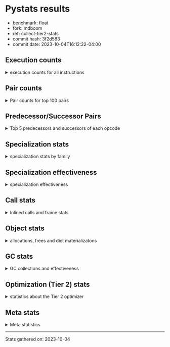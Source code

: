 
# Pystats results

- benchmark: float
- fork: mdboom
- ref: collect-tier2-stats
- commit hash: 3f2d583
- commit date: 2023-10-04T16:12:22-04:00

## Execution counts

<details>
<summary> execution counts for all instructions </summary>

|Name | Count | Self | Cumulative | Miss ratio | 
|---|---:|---:|---:|---:|
| LOAD_FAST | 30,068,220 | 16.7% | 16.7% |  |
| STORE_ATTR_SLOT | 18,019,140 | 10.0% | 26.7% |  |
| ENTER_EXECUTOR | 12,009,360 | 6.7% | 33.4% |  |
| BINARY_OP | 12,003,200 | 6.7% | 40.0% |  |
| LOAD_CONST | 12,000,300 | 6.7% | 46.7% |  |
| LOAD_GLOBAL_MODULE | 12,000,280 | 6.7% | 53.3% |  |
| LOAD_FAST_LOAD_FAST | 12,000,180 | 6.7% | 60.0% |  |
| CALL_BUILTIN_O | 12,000,060 | 6.7% | 66.7% |  |
| RETURN_CONST | 12,000,000 | 6.7% | 73.3% |  |
| STORE_FAST | 6,010,140 | 3.3% | 76.6% |  |
| CALL | 6,001,820 | 3.3% | 80.0% |  |
| RESUME_CHECK | 6,000,300 | 3.3% | 83.3% | 0.1% |
| COPY | 6,000,180 | 3.3% | 86.6% |  |
| BINARY_OP_MULTIPLY_FLOAT | 6,000,180 | 3.3% | 90.0% |  |
| POP_TOP | 6,000,120 | 3.3% | 93.3% |  |
| INTERPRETER_EXIT | 6,000,060 | 3.3% | 96.6% |  |
| STORE_SUBSCR_LIST_INT | 6,000,000 | 3.3% | 100.0% |  |
| LOAD_ATTR_SLOT | 38,640 | 0.0% | 100.0% |  |
| POP_JUMP_IF_FALSE | 9,720 | 0.0% | 100.0% |  |
| COMPARE_OP_FLOAT | 9,660 | 0.0% | 100.0% |  |
| RETURN_VALUE | 9,540 | 0.0% | 100.0% |  |
| JUMP_FORWARD | 4,800 | 0.0% | 100.0% |  |
| PUSH_NULL | 300 | 0.0% | 100.0% |  |
| SWAP | 180 | 0.0% | 100.0% |  |
| GET_ITER | 180 | 0.0% | 100.0% |  |
| CALL_PY_EXACT_ARGS | 180 | 0.0% | 100.0% |  |
| LOAD_DEREF | 120 | 0.0% | 100.0% |  |
| LOAD_ATTR_METHOD_NO_DICT | 120 | 0.0% | 100.0% |  |
| FOR_ITER_LIST | 120 | 0.0% | 100.0% |  |
| BINARY_OP_ADD_FLOAT | 120 | 0.0% | 100.0% |  |
| LOAD_GLOBAL | 100 | 0.0% | 100.0% |  |
| LOAD_ATTR_MODULE | 100 | 0.0% | 100.0% |  |
| NOP | 60 | 0.0% | 100.0% |  |
| LOAD_GLOBAL_BUILTIN | 60 | 0.0% | 100.0% |  |
| LOAD_ATTR | 60 | 0.0% | 100.0% |  |
| FOR_ITER_RANGE | 60 | 0.0% | 100.0% |  |
| COPY_FREE_VARS | 60 | 0.0% | 100.0% |  |
| COMPARE_OP_INT | 60 | 0.0% | 100.0% |  |
| CALL_FUNCTION_EX | 60 | 0.0% | 100.0% |  |
| CALL_BUILTIN_CLASS | 60 | 0.0% | 100.0% |  |
| BUILD_LIST | 60 | 0.0% | 100.0% |  |
| BINARY_SUBSCR_LIST_INT | 60 | 0.0% | 100.0% |  |
| BINARY_SLICE | 60 | 0.0% | 100.0% |  |
| BINARY_OP_SUBTRACT_FLOAT | 60 | 0.0% | 100.0% |  |
| COMPARE_OP | 20 | 0.0% | 100.0% |  |
| BINARY_SUBSCR | 20 | 0.0% | 100.0% |  |


</details>

## Pair counts

<details>
<summary> Pair counts for top 100 pairs </summary>

|Pair | Count | Self | Cumulative | 
|---|---:|---:|---:|
| LOAD_FAST STORE_ATTR_SLOT | 18,018,960 | 10.0% | 10.0% |
| LOAD_GLOBAL_MODULE LOAD_FAST | 12,000,120 | 6.7% | 16.7% |
| LOAD_FAST CALL_BUILTIN_O | 12,000,000 | 6.7% | 23.3% |
| LOAD_CONST BINARY_OP | 12,000,000 | 6.7% | 30.0% |
| BINARY_OP LOAD_FAST | 12,000,000 | 6.7% | 36.6% |
| LOAD_FAST_LOAD_FAST BINARY_OP_MULTIPLY_FLOAT | 6,000,180 | 3.3% | 40.0% |
| STORE_FAST LOAD_GLOBAL_MODULE | 6,000,120 | 3.3% | 43.3% |
| STORE_ATTR_SLOT RETURN_CONST | 6,000,060 | 3.3% | 46.6% |
| CACHE RESUME_CHECK | 6,000,060 | 3.3% | 50.0% |
| RESUME_CHECK LOAD_GLOBAL_MODULE | 6,000,040 | 3.3% | 53.3% |
| STORE_SUBSCR_LIST_INT ENTER_EXECUTOR | 6,000,000 | 3.3% | 56.6% |
| STORE_ATTR_SLOT STORE_FAST | 6,000,000 | 3.3% | 59.9% |
| STORE_ATTR_SLOT LOAD_FAST_LOAD_FAST | 6,000,000 | 3.3% | 63.3% |
| RETURN_CONST POP_TOP | 6,000,000 | 3.3% | 66.6% |
| RETURN_CONST INTERPRETER_EXIT | 6,000,000 | 3.3% | 69.9% |
| POP_TOP ENTER_EXECUTOR | 6,000,000 | 3.3% | 73.3% |
| LOAD_FAST_LOAD_FAST STORE_SUBSCR_LIST_INT | 6,000,000 | 3.3% | 76.6% |
| COPY LOAD_FAST | 6,000,000 | 3.3% | 79.9% |
| CALL_BUILTIN_O LOAD_CONST | 6,000,000 | 3.3% | 83.3% |
| CALL_BUILTIN_O COPY | 6,000,000 | 3.3% | 86.6% |
| CALL LOAD_FAST_LOAD_FAST | 6,000,000 | 3.3% | 89.9% |
| BINARY_OP_MULTIPLY_FLOAT LOAD_CONST | 6,000,000 | 3.3% | 93.2% |
| ENTER_EXECUTOR RETURN_CONST | 5,999,940 | 3.3% | 96.6% |
| ENTER_EXECUTOR CALL | 5,999,940 | 3.3% | 99.9% |
| LOAD_FAST LOAD_ATTR_SLOT | 38,460 | 0.0% | 99.9% |
| LOAD_ATTR_SLOT LOAD_FAST | 24,000 | 0.0% | 99.9% |
| STORE_ATTR_SLOT LOAD_FAST | 19,080 | 0.0% | 100.0% |
| POP_JUMP_IF_FALSE LOAD_FAST | 9,720 | 0.0% | 100.0% |
| LOAD_ATTR_SLOT COMPARE_OP_FLOAT | 9,660 | 0.0% | 100.0% |
| COMPARE_OP_FLOAT POP_JUMP_IF_FALSE | 9,660 | 0.0% | 100.0% |
| LOAD_FAST RETURN_VALUE | 9,480 | 0.0% | 100.0% |
| ENTER_EXECUTOR LOAD_FAST | 9,420 | 0.0% | 100.0% |
| STORE_FAST ENTER_EXECUTOR | 9,360 | 0.0% | 100.0% |
| RETURN_VALUE STORE_FAST | 9,360 | 0.0% | 100.0% |
| LOAD_ATTR_SLOT JUMP_FORWARD | 4,800 | 0.0% | 100.0% |
| JUMP_FORWARD LOAD_FAST | 4,800 | 0.0% | 100.0% |
| BINARY_OP BINARY_OP | 2,940 | 0.0% | 100.0% |
| CALL CALL | 1,540 | 0.0% | 100.0% |
| STORE_FAST LOAD_FAST | 540 | 0.0% | 100.0% |
| LOAD_FAST BINARY_OP | 260 | 0.0% | 100.0% |
| PUSH_NULL CALL | 240 | 0.0% | 100.0% |
| SWAP STORE_ATTR_SLOT | 180 | 0.0% | 100.0% |
| RESUME_CHECK LOAD_FAST | 180 | 0.0% | 100.0% |
| LOAD_FAST PUSH_NULL | 180 | 0.0% | 100.0% |
| LOAD_FAST LOAD_CONST | 180 | 0.0% | 100.0% |
| LOAD_FAST COPY | 180 | 0.0% | 100.0% |
| LOAD_ATTR_SLOT STORE_FAST | 180 | 0.0% | 100.0% |
| COPY LOAD_ATTR_SLOT | 180 | 0.0% | 100.0% |
| CALL_PY_EXACT_ARGS RESUME_CHECK | 180 | 0.0% | 100.0% |
| BINARY_OP SWAP | 180 | 0.0% | 100.0% |
| LOAD_FAST LOAD_ATTR_METHOD_NO_DICT | 120 | 0.0% | 100.0% |
| GET_ITER FOR_ITER_LIST | 120 | 0.0% | 100.0% |
| FOR_ITER_LIST STORE_FAST | 120 | 0.0% | 100.0% |
| CALL POP_TOP | 120 | 0.0% | 100.0% |
| BINARY_OP_MULTIPLY_FLOAT BINARY_OP_ADD_FLOAT | 120 | 0.0% | 100.0% |
| LOAD_FAST CALL_PY_EXACT_ARGS | 100 | 0.0% | 100.0% |
| LOAD_FAST CALL | 100 | 0.0% | 100.0% |
| STORE_FAST LOAD_DEREF | 60 | 0.0% | 100.0% |
| RETURN_VALUE RETURN_VALUE | 60 | 0.0% | 100.0% |
| RETURN_VALUE INTERPRETER_EXIT | 60 | 0.0% | 100.0% |
| RESUME_CHECK LOAD_CONST | 60 | 0.0% | 100.0% |
| PUSH_NULL LOAD_FAST | 60 | 0.0% | 100.0% |
| POP_TOP NOP | 60 | 0.0% | 100.0% |
| POP_TOP LOAD_FAST | 60 | 0.0% | 100.0% |
| NOP LOAD_DEREF | 60 | 0.0% | 100.0% |
| LOAD_GLOBAL_MODULE LOAD_FAST_LOAD_FAST | 60 | 0.0% | 100.0% |
| LOAD_GLOBAL_MODULE LOAD_ATTR_MODULE | 60 | 0.0% | 100.0% |
| LOAD_GLOBAL_BUILTIN LOAD_FAST | 60 | 0.0% | 100.0% |
| LOAD_GLOBAL LOAD_GLOBAL_MODULE | 60 | 0.0% | 100.0% |
| LOAD_FAST GET_ITER | 60 | 0.0% | 100.0% |
| LOAD_FAST CALL_FUNCTION_EX | 60 | 0.0% | 100.0% |
| LOAD_DEREF STORE_FAST | 60 | 0.0% | 100.0% |
| LOAD_DEREF PUSH_NULL | 60 | 0.0% | 100.0% |
| LOAD_CONST LOAD_CONST | 60 | 0.0% | 100.0% |
| LOAD_CONST BUILD_LIST | 60 | 0.0% | 100.0% |
| LOAD_CONST BINARY_SLICE | 60 | 0.0% | 100.0% |
| LOAD_ATTR_MODULE STORE_FAST | 60 | 0.0% | 100.0% |
| LOAD_ATTR_METHOD_NO_DICT LOAD_FAST | 60 | 0.0% | 100.0% |
| LOAD_ATTR_METHOD_NO_DICT CALL_PY_EXACT_ARGS | 60 | 0.0% | 100.0% |
| GET_ITER FOR_ITER_RANGE | 60 | 0.0% | 100.0% |
| FOR_ITER_RANGE STORE_FAST | 60 | 0.0% | 100.0% |
| COPY_FREE_VARS RESUME_CHECK | 60 | 0.0% | 100.0% |
| COMPARE_OP_INT POP_JUMP_IF_FALSE | 60 | 0.0% | 100.0% |
| CALL_FUNCTION_EX COPY_FREE_VARS | 60 | 0.0% | 100.0% |
| CALL_BUILTIN_O STORE_FAST | 60 | 0.0% | 100.0% |
| CALL_BUILTIN_CLASS GET_ITER | 60 | 0.0% | 100.0% |
| CALL STORE_FAST | 60 | 0.0% | 100.0% |
| CALL LOAD_FAST | 60 | 0.0% | 100.0% |
| BUILD_LIST LOAD_FAST | 60 | 0.0% | 100.0% |
| BINARY_SUBSCR_LIST_INT STORE_FAST | 60 | 0.0% | 100.0% |
| BINARY_SLICE GET_ITER | 60 | 0.0% | 100.0% |
| BINARY_OP_SUBTRACT_FLOAT STORE_FAST | 60 | 0.0% | 100.0% |
| BINARY_OP_MULTIPLY_FLOAT LOAD_FAST_LOAD_FAST | 60 | 0.0% | 100.0% |
| BINARY_OP_ADD_FLOAT LOAD_FAST_LOAD_FAST | 60 | 0.0% | 100.0% |
| BINARY_OP_ADD_FLOAT CALL_BUILTIN_O | 60 | 0.0% | 100.0% |
| BINARY_OP STORE_FAST | 60 | 0.0% | 100.0% |
| STORE_FAST LOAD_GLOBAL_BUILTIN | 40 | 0.0% | 100.0% |
| RETURN_VALUE LOAD_GLOBAL | 40 | 0.0% | 100.0% |
| LOAD_GLOBAL_MODULE LOAD_ATTR | 40 | 0.0% | 100.0% |
| LOAD_FAST CALL_BUILTIN_CLASS | 40 | 0.0% | 100.0% |


</details>

## Predecessor/Successor Pairs

<details>
<summary> Top 5 predecessors and successors of each opcode </summary>

### BINARY_SLICE

<details>
<summary> Successors and predecessors for BINARY_SLICE </summary>

|Predecessors | Count | Percentage | 
|---|---:|---:|
| LOAD_CONST | 60 | 100.0% |

|Successors | Count | Percentage | 
|---|---:|---:|
| GET_ITER | 60 | 100.0% |


</details>

### CACHE

<details>
<summary> Successors and predecessors for CACHE </summary>

|Predecessors | Count | Percentage | 
|---|---:|---:|

|Successors | Count | Percentage | 
|---|---:|---:|
| RESUME_CHECK | 6,000,060 | 100.0% |


</details>

### BINARY_SUBSCR

<details>
<summary> Successors and predecessors for BINARY_SUBSCR </summary>

|Predecessors | Count | Percentage | 
|---|---:|---:|
| LOAD_CONST | 20 | 100.0% |

|Successors | Count | Percentage | 
|---|---:|---:|
| BINARY_SUBSCR_LIST_INT | 20 | 100.0% |


</details>

### GET_ITER

<details>
<summary> Successors and predecessors for GET_ITER </summary>

|Predecessors | Count | Percentage | 
|---|---:|---:|
| LOAD_FAST | 60 | 33.3% |
| CALL_BUILTIN_CLASS | 60 | 33.3% |
| BINARY_SLICE | 60 | 33.3% |

|Successors | Count | Percentage | 
|---|---:|---:|
| FOR_ITER_LIST | 120 | 66.7% |
| FOR_ITER_RANGE | 60 | 33.3% |


</details>

### INTERPRETER_EXIT

<details>
<summary> Successors and predecessors for INTERPRETER_EXIT </summary>

|Predecessors | Count | Percentage | 
|---|---:|---:|
| RETURN_CONST | 6,000,000 | 100.0% |
| RETURN_VALUE | 60 | 0.0% |

|Successors | Count | Percentage | 
|---|---:|---:|


</details>

### NOP

<details>
<summary> Successors and predecessors for NOP </summary>

|Predecessors | Count | Percentage | 
|---|---:|---:|
| POP_TOP | 60 | 100.0% |

|Successors | Count | Percentage | 
|---|---:|---:|
| LOAD_DEREF | 60 | 100.0% |


</details>

### POP_TOP

<details>
<summary> Successors and predecessors for POP_TOP </summary>

|Predecessors | Count | Percentage | 
|---|---:|---:|
| RETURN_CONST | 6,000,000 | 100.0% |
| CALL | 120 | 0.0% |

|Successors | Count | Percentage | 
|---|---:|---:|
| ENTER_EXECUTOR | 6,000,000 | 100.0% |
| NOP | 60 | 0.0% |
| LOAD_FAST | 60 | 0.0% |


</details>

### PUSH_NULL

<details>
<summary> Successors and predecessors for PUSH_NULL </summary>

|Predecessors | Count | Percentage | 
|---|---:|---:|
| LOAD_FAST | 180 | 60.0% |
| LOAD_DEREF | 60 | 20.0% |
| LOAD_ATTR_MODULE | 40 | 13.3% |
| LOAD_ATTR | 20 | 6.7% |

|Successors | Count | Percentage | 
|---|---:|---:|
| CALL | 240 | 80.0% |
| LOAD_FAST | 60 | 20.0% |


</details>

### RETURN_VALUE

<details>
<summary> Successors and predecessors for RETURN_VALUE </summary>

|Predecessors | Count | Percentage | 
|---|---:|---:|
| LOAD_FAST | 9,480 | 99.4% |
| RETURN_VALUE | 60 | 0.6% |

|Successors | Count | Percentage | 
|---|---:|---:|
| STORE_FAST | 9,360 | 98.1% |
| RETURN_VALUE | 60 | 0.6% |
| INTERPRETER_EXIT | 60 | 0.6% |
| LOAD_GLOBAL | 40 | 0.4% |
| LOAD_GLOBAL_MODULE | 20 | 0.2% |


</details>

### BINARY_OP

<details>
<summary> Successors and predecessors for BINARY_OP </summary>

|Predecessors | Count | Percentage | 
|---|---:|---:|
| LOAD_CONST | 12,000,000 | 100.0% |
| BINARY_OP | 2,940 | 0.0% |
| LOAD_FAST | 260 | 0.0% |

|Successors | Count | Percentage | 
|---|---:|---:|
| LOAD_FAST | 12,000,000 | 100.0% |
| BINARY_OP | 2,940 | 0.0% |
| SWAP | 180 | 0.0% |
| STORE_FAST | 60 | 0.0% |
| BINARY_OP_SUBTRACT_FLOAT | 20 | 0.0% |


</details>

### BUILD_LIST

<details>
<summary> Successors and predecessors for BUILD_LIST </summary>

|Predecessors | Count | Percentage | 
|---|---:|---:|
| LOAD_CONST | 60 | 100.0% |

|Successors | Count | Percentage | 
|---|---:|---:|
| LOAD_FAST | 60 | 100.0% |


</details>

### CALL

<details>
<summary> Successors and predecessors for CALL </summary>

|Predecessors | Count | Percentage | 
|---|---:|---:|
| ENTER_EXECUTOR | 5,999,940 | 100.0% |
| CALL | 1,540 | 0.0% |
| PUSH_NULL | 240 | 0.0% |
| LOAD_FAST | 100 | 0.0% |

|Successors | Count | Percentage | 
|---|---:|---:|
| LOAD_FAST_LOAD_FAST | 6,000,000 | 100.0% |
| CALL | 1,540 | 0.0% |
| POP_TOP | 120 | 0.0% |
| STORE_FAST | 60 | 0.0% |
| LOAD_FAST | 60 | 0.0% |


</details>

### CALL_FUNCTION_EX

<details>
<summary> Successors and predecessors for CALL_FUNCTION_EX </summary>

|Predecessors | Count | Percentage | 
|---|---:|---:|
| LOAD_FAST | 60 | 100.0% |

|Successors | Count | Percentage | 
|---|---:|---:|
| COPY_FREE_VARS | 60 | 100.0% |


</details>

### COMPARE_OP

<details>
<summary> Successors and predecessors for COMPARE_OP </summary>

|Predecessors | Count | Percentage | 
|---|---:|---:|
| LOAD_CONST | 20 | 100.0% |

|Successors | Count | Percentage | 
|---|---:|---:|
| COMPARE_OP_INT | 20 | 100.0% |


</details>

### COPY

<details>
<summary> Successors and predecessors for COPY </summary>

|Predecessors | Count | Percentage | 
|---|---:|---:|
| CALL_BUILTIN_O | 6,000,000 | 100.0% |
| LOAD_FAST | 180 | 0.0% |

|Successors | Count | Percentage | 
|---|---:|---:|
| LOAD_FAST | 6,000,000 | 100.0% |
| LOAD_ATTR_SLOT | 180 | 0.0% |


</details>

### COPY_FREE_VARS

<details>
<summary> Successors and predecessors for COPY_FREE_VARS </summary>

|Predecessors | Count | Percentage | 
|---|---:|---:|
| CALL_FUNCTION_EX | 60 | 100.0% |

|Successors | Count | Percentage | 
|---|---:|---:|
| RESUME_CHECK | 60 | 100.0% |


</details>

### ENTER_EXECUTOR

<details>
<summary> Successors and predecessors for ENTER_EXECUTOR </summary>

|Predecessors | Count | Percentage | 
|---|---:|---:|
| STORE_SUBSCR_LIST_INT | 6,000,000 | 50.0% |
| POP_TOP | 6,000,000 | 50.0% |
| STORE_FAST | 9,360 | 0.1% |

|Successors | Count | Percentage | 
|---|---:|---:|
| RETURN_CONST | 5,999,940 | 50.0% |
| CALL | 5,999,940 | 50.0% |
| LOAD_FAST | 9,420 | 0.1% |
| LOAD_GLOBAL_MODULE | 40 | 0.0% |
| LOAD_GLOBAL | 20 | 0.0% |


</details>

### JUMP_FORWARD

<details>
<summary> Successors and predecessors for JUMP_FORWARD </summary>

|Predecessors | Count | Percentage | 
|---|---:|---:|
| LOAD_ATTR_SLOT | 4,800 | 100.0% |

|Successors | Count | Percentage | 
|---|---:|---:|
| LOAD_FAST | 4,800 | 100.0% |


</details>

### LOAD_ATTR

<details>
<summary> Successors and predecessors for LOAD_ATTR </summary>

|Predecessors | Count | Percentage | 
|---|---:|---:|
| LOAD_GLOBAL_MODULE | 40 | 66.7% |
| LOAD_GLOBAL | 20 | 33.3% |

|Successors | Count | Percentage | 
|---|---:|---:|
| LOAD_ATTR_MODULE | 40 | 66.7% |
| PUSH_NULL | 20 | 33.3% |


</details>

### LOAD_CONST

<details>
<summary> Successors and predecessors for LOAD_CONST </summary>

|Predecessors | Count | Percentage | 
|---|---:|---:|
| CALL_BUILTIN_O | 6,000,000 | 50.0% |
| BINARY_OP_MULTIPLY_FLOAT | 6,000,000 | 50.0% |
| LOAD_FAST | 180 | 0.0% |
| RESUME_CHECK | 60 | 0.0% |
| LOAD_CONST | 60 | 0.0% |

|Successors | Count | Percentage | 
|---|---:|---:|
| BINARY_OP | 12,000,000 | 100.0% |
| LOAD_CONST | 60 | 0.0% |
| BUILD_LIST | 60 | 0.0% |
| BINARY_SLICE | 60 | 0.0% |
| COMPARE_OP_INT | 40 | 0.0% |


</details>

### LOAD_DEREF

<details>
<summary> Successors and predecessors for LOAD_DEREF </summary>

|Predecessors | Count | Percentage | 
|---|---:|---:|
| STORE_FAST | 60 | 50.0% |
| NOP | 60 | 50.0% |

|Successors | Count | Percentage | 
|---|---:|---:|
| STORE_FAST | 60 | 50.0% |
| PUSH_NULL | 60 | 50.0% |


</details>

### LOAD_FAST

<details>
<summary> Successors and predecessors for LOAD_FAST </summary>

|Predecessors | Count | Percentage | 
|---|---:|---:|
| LOAD_GLOBAL_MODULE | 12,000,120 | 39.9% |
| BINARY_OP | 12,000,000 | 39.9% |
| COPY | 6,000,000 | 20.0% |
| LOAD_ATTR_SLOT | 24,000 | 0.1% |
| STORE_ATTR_SLOT | 19,080 | 0.1% |

|Successors | Count | Percentage | 
|---|---:|---:|
| STORE_ATTR_SLOT | 18,018,960 | 59.9% |
| CALL_BUILTIN_O | 12,000,000 | 39.9% |
| LOAD_ATTR_SLOT | 38,460 | 0.1% |
| RETURN_VALUE | 9,480 | 0.0% |
| BINARY_OP | 260 | 0.0% |


</details>

### LOAD_FAST_LOAD_FAST

<details>
<summary> Successors and predecessors for LOAD_FAST_LOAD_FAST </summary>

|Predecessors | Count | Percentage | 
|---|---:|---:|
| STORE_ATTR_SLOT | 6,000,000 | 50.0% |
| CALL | 6,000,000 | 50.0% |
| LOAD_GLOBAL_MODULE | 60 | 0.0% |
| BINARY_OP_MULTIPLY_FLOAT | 60 | 0.0% |
| BINARY_OP_ADD_FLOAT | 60 | 0.0% |

|Successors | Count | Percentage | 
|---|---:|---:|
| BINARY_OP_MULTIPLY_FLOAT | 6,000,180 | 50.0% |
| STORE_SUBSCR_LIST_INT | 6,000,000 | 50.0% |


</details>

### LOAD_GLOBAL

<details>
<summary> Successors and predecessors for LOAD_GLOBAL </summary>

|Predecessors | Count | Percentage | 
|---|---:|---:|
| RETURN_VALUE | 40 | 40.0% |
| STORE_FAST | 20 | 20.0% |
| RESUME_CHECK | 20 | 20.0% |
| ENTER_EXECUTOR | 20 | 20.0% |

|Successors | Count | Percentage | 
|---|---:|---:|
| LOAD_GLOBAL_MODULE | 60 | 60.0% |
| LOAD_GLOBAL_BUILTIN | 20 | 20.0% |
| LOAD_ATTR | 20 | 20.0% |


</details>

### POP_JUMP_IF_FALSE

<details>
<summary> Successors and predecessors for POP_JUMP_IF_FALSE </summary>

|Predecessors | Count | Percentage | 
|---|---:|---:|
| COMPARE_OP_FLOAT | 9,660 | 99.4% |
| COMPARE_OP_INT | 60 | 0.6% |

|Successors | Count | Percentage | 
|---|---:|---:|
| LOAD_FAST | 9,720 | 100.0% |


</details>

### RETURN_CONST

<details>
<summary> Successors and predecessors for RETURN_CONST </summary>

|Predecessors | Count | Percentage | 
|---|---:|---:|
| STORE_ATTR_SLOT | 6,000,060 | 50.0% |
| ENTER_EXECUTOR | 5,999,940 | 50.0% |

|Successors | Count | Percentage | 
|---|---:|---:|
| POP_TOP | 6,000,000 | 50.0% |
| INTERPRETER_EXIT | 6,000,000 | 50.0% |


</details>

### STORE_FAST

<details>
<summary> Successors and predecessors for STORE_FAST </summary>

|Predecessors | Count | Percentage | 
|---|---:|---:|
| STORE_ATTR_SLOT | 6,000,000 | 99.8% |
| RETURN_VALUE | 9,360 | 0.2% |
| LOAD_ATTR_SLOT | 180 | 0.0% |
| FOR_ITER_LIST | 120 | 0.0% |
| LOAD_DEREF | 60 | 0.0% |

|Successors | Count | Percentage | 
|---|---:|---:|
| LOAD_GLOBAL_MODULE | 6,000,120 | 99.8% |
| ENTER_EXECUTOR | 9,360 | 0.2% |
| LOAD_FAST | 540 | 0.0% |
| LOAD_DEREF | 60 | 0.0% |
| LOAD_GLOBAL_BUILTIN | 40 | 0.0% |


</details>

### SWAP

<details>
<summary> Successors and predecessors for SWAP </summary>

|Predecessors | Count | Percentage | 
|---|---:|---:|
| BINARY_OP | 180 | 100.0% |

|Successors | Count | Percentage | 
|---|---:|---:|
| STORE_ATTR_SLOT | 180 | 100.0% |


</details>

### BINARY_OP_ADD_FLOAT

<details>
<summary> Successors and predecessors for BINARY_OP_ADD_FLOAT </summary>

|Predecessors | Count | Percentage | 
|---|---:|---:|
| BINARY_OP_MULTIPLY_FLOAT | 120 | 100.0% |

|Successors | Count | Percentage | 
|---|---:|---:|
| LOAD_FAST_LOAD_FAST | 60 | 50.0% |
| CALL_BUILTIN_O | 60 | 50.0% |


</details>

### BINARY_OP_MULTIPLY_FLOAT

<details>
<summary> Successors and predecessors for BINARY_OP_MULTIPLY_FLOAT </summary>

|Predecessors | Count | Percentage | 
|---|---:|---:|
| LOAD_FAST_LOAD_FAST | 6,000,180 | 100.0% |

|Successors | Count | Percentage | 
|---|---:|---:|
| LOAD_CONST | 6,000,000 | 100.0% |
| BINARY_OP_ADD_FLOAT | 120 | 0.0% |
| LOAD_FAST_LOAD_FAST | 60 | 0.0% |


</details>

### BINARY_OP_SUBTRACT_FLOAT

<details>
<summary> Successors and predecessors for BINARY_OP_SUBTRACT_FLOAT </summary>

|Predecessors | Count | Percentage | 
|---|---:|---:|
| LOAD_FAST | 40 | 66.7% |
| BINARY_OP | 20 | 33.3% |

|Successors | Count | Percentage | 
|---|---:|---:|
| STORE_FAST | 60 | 100.0% |


</details>

### BINARY_SUBSCR_LIST_INT

<details>
<summary> Successors and predecessors for BINARY_SUBSCR_LIST_INT </summary>

|Predecessors | Count | Percentage | 
|---|---:|---:|
| LOAD_CONST | 40 | 66.7% |
| BINARY_SUBSCR | 20 | 33.3% |

|Successors | Count | Percentage | 
|---|---:|---:|
| STORE_FAST | 60 | 100.0% |


</details>

### CALL_BUILTIN_CLASS

<details>
<summary> Successors and predecessors for CALL_BUILTIN_CLASS </summary>

|Predecessors | Count | Percentage | 
|---|---:|---:|
| LOAD_FAST | 40 | 66.7% |
| CALL | 20 | 33.3% |

|Successors | Count | Percentage | 
|---|---:|---:|
| GET_ITER | 60 | 100.0% |


</details>

### CALL_BUILTIN_O

<details>
<summary> Successors and predecessors for CALL_BUILTIN_O </summary>

|Predecessors | Count | Percentage | 
|---|---:|---:|
| LOAD_FAST | 12,000,000 | 100.0% |
| BINARY_OP_ADD_FLOAT | 60 | 0.0% |

|Successors | Count | Percentage | 
|---|---:|---:|
| LOAD_CONST | 6,000,000 | 50.0% |
| COPY | 6,000,000 | 50.0% |
| STORE_FAST | 60 | 0.0% |


</details>

### CALL_PY_EXACT_ARGS

<details>
<summary> Successors and predecessors for CALL_PY_EXACT_ARGS </summary>

|Predecessors | Count | Percentage | 
|---|---:|---:|
| LOAD_FAST | 100 | 55.6% |
| LOAD_ATTR_METHOD_NO_DICT | 60 | 33.3% |
| CALL | 20 | 11.1% |

|Successors | Count | Percentage | 
|---|---:|---:|
| RESUME_CHECK | 180 | 100.0% |


</details>

### COMPARE_OP_FLOAT

<details>
<summary> Successors and predecessors for COMPARE_OP_FLOAT </summary>

|Predecessors | Count | Percentage | 
|---|---:|---:|
| LOAD_ATTR_SLOT | 9,660 | 100.0% |

|Successors | Count | Percentage | 
|---|---:|---:|
| POP_JUMP_IF_FALSE | 9,660 | 100.0% |


</details>

### COMPARE_OP_INT

<details>
<summary> Successors and predecessors for COMPARE_OP_INT </summary>

|Predecessors | Count | Percentage | 
|---|---:|---:|
| LOAD_CONST | 40 | 66.7% |
| COMPARE_OP | 20 | 33.3% |

|Successors | Count | Percentage | 
|---|---:|---:|
| POP_JUMP_IF_FALSE | 60 | 100.0% |


</details>

### FOR_ITER_LIST

<details>
<summary> Successors and predecessors for FOR_ITER_LIST </summary>

|Predecessors | Count | Percentage | 
|---|---:|---:|
| GET_ITER | 120 | 100.0% |

|Successors | Count | Percentage | 
|---|---:|---:|
| STORE_FAST | 120 | 100.0% |


</details>

### FOR_ITER_RANGE

<details>
<summary> Successors and predecessors for FOR_ITER_RANGE </summary>

|Predecessors | Count | Percentage | 
|---|---:|---:|
| GET_ITER | 60 | 100.0% |

|Successors | Count | Percentage | 
|---|---:|---:|
| STORE_FAST | 60 | 100.0% |


</details>

### LOAD_ATTR_METHOD_NO_DICT

<details>
<summary> Successors and predecessors for LOAD_ATTR_METHOD_NO_DICT </summary>

|Predecessors | Count | Percentage | 
|---|---:|---:|
| LOAD_FAST | 120 | 100.0% |

|Successors | Count | Percentage | 
|---|---:|---:|
| LOAD_FAST | 60 | 50.0% |
| CALL_PY_EXACT_ARGS | 60 | 50.0% |


</details>

### LOAD_ATTR_MODULE

<details>
<summary> Successors and predecessors for LOAD_ATTR_MODULE </summary>

|Predecessors | Count | Percentage | 
|---|---:|---:|
| LOAD_GLOBAL_MODULE | 60 | 60.0% |
| LOAD_ATTR | 40 | 40.0% |

|Successors | Count | Percentage | 
|---|---:|---:|
| STORE_FAST | 60 | 60.0% |
| PUSH_NULL | 40 | 40.0% |


</details>

### LOAD_ATTR_SLOT

<details>
<summary> Successors and predecessors for LOAD_ATTR_SLOT </summary>

|Predecessors | Count | Percentage | 
|---|---:|---:|
| LOAD_FAST | 38,460 | 99.5% |
| COPY | 180 | 0.5% |

|Successors | Count | Percentage | 
|---|---:|---:|
| LOAD_FAST | 24,000 | 62.1% |
| COMPARE_OP_FLOAT | 9,660 | 25.0% |
| JUMP_FORWARD | 4,800 | 12.4% |
| STORE_FAST | 180 | 0.5% |


</details>

### LOAD_GLOBAL_BUILTIN

<details>
<summary> Successors and predecessors for LOAD_GLOBAL_BUILTIN </summary>

|Predecessors | Count | Percentage | 
|---|---:|---:|
| STORE_FAST | 40 | 66.7% |
| LOAD_GLOBAL | 20 | 33.3% |

|Successors | Count | Percentage | 
|---|---:|---:|
| LOAD_FAST | 60 | 100.0% |


</details>

### LOAD_GLOBAL_MODULE

<details>
<summary> Successors and predecessors for LOAD_GLOBAL_MODULE </summary>

|Predecessors | Count | Percentage | 
|---|---:|---:|
| STORE_FAST | 6,000,120 | 50.0% |
| RESUME_CHECK | 6,000,040 | 50.0% |
| LOAD_GLOBAL | 60 | 0.0% |
| ENTER_EXECUTOR | 40 | 0.0% |
| RETURN_VALUE | 20 | 0.0% |

|Successors | Count | Percentage | 
|---|---:|---:|
| LOAD_FAST | 12,000,120 | 100.0% |
| LOAD_FAST_LOAD_FAST | 60 | 0.0% |
| LOAD_ATTR_MODULE | 60 | 0.0% |
| LOAD_ATTR | 40 | 0.0% |


</details>

### RESUME_CHECK

<details>
<summary> Successors and predecessors for RESUME_CHECK </summary>

|Predecessors | Count | Percentage | 
|---|---:|---:|
| CACHE | 6,000,060 | 100.0% |
| CALL_PY_EXACT_ARGS | 180 | 0.0% |
| COPY_FREE_VARS | 60 | 0.0% |

|Successors | Count | Percentage | 
|---|---:|---:|
| LOAD_GLOBAL_MODULE | 6,000,040 | 100.0% |
| LOAD_FAST | 180 | 0.0% |
| LOAD_CONST | 60 | 0.0% |
| LOAD_GLOBAL | 20 | 0.0% |


</details>

### STORE_ATTR_SLOT

<details>
<summary> Successors and predecessors for STORE_ATTR_SLOT </summary>

|Predecessors | Count | Percentage | 
|---|---:|---:|
| LOAD_FAST | 18,018,960 | 100.0% |
| SWAP | 180 | 0.0% |

|Successors | Count | Percentage | 
|---|---:|---:|
| RETURN_CONST | 6,000,060 | 33.3% |
| STORE_FAST | 6,000,000 | 33.3% |
| LOAD_FAST_LOAD_FAST | 6,000,000 | 33.3% |
| LOAD_FAST | 19,080 | 0.1% |


</details>

### STORE_SUBSCR_LIST_INT

<details>
<summary> Successors and predecessors for STORE_SUBSCR_LIST_INT </summary>

|Predecessors | Count | Percentage | 
|---|---:|---:|
| LOAD_FAST_LOAD_FAST | 6,000,000 | 100.0% |

|Successors | Count | Percentage | 
|---|---:|---:|
| ENTER_EXECUTOR | 6,000,000 | 100.0% |


</details>


</details>

## Specialization stats

<details>
<summary> specialization stats by family </summary>

### BINARY_SLICE

<details>
<summary> specialization stats for BINARY_SLICE family </summary>

|Kind | Count | Ratio | 
|---|---|---|


</details>

### BINARY_SUBSCR

<details>
<summary> specialization stats for BINARY_SUBSCR family </summary>

|Kind | Count | Ratio | 
|---|---|---|
|          hit |           60 | 75.0% |

#### Specialization attempts

| | Count | Ratio | 
|---|---:|---:|
| Success | 20 | 100.0% |
| Failure | 0 | 0.0% |

|Failure kind | Count | Ratio | 
|---|---:|---:|


</details>

### STORE_SUBSCR

<details>
<summary> specialization stats for STORE_SUBSCR family </summary>

|Kind | Count | Ratio | 
|---|---|---|
|          hit |      6000000 | 100.0% |


</details>

### BINARY_OP

<details>
<summary> specialization stats for BINARY_OP family </summary>

|Kind | Count | Ratio | 
|---|---|---|
| specialization.deferred |     12000240 | 66.7% |
|          hit |      6000360 | 33.3% |

#### Specialization attempts

| | Count | Ratio | 
|---|---:|---:|
| Success | 20 | 0.7% |
| Failure | 2,940 | 99.3% |

|Failure kind | Count | Ratio | 
|---|---:|---:|
| multiply different types | 1,480 | 50.3% |
| true divide different types | 1,460 | 49.7% |


</details>

### CALL

<details>
<summary> specialization stats for CALL family </summary>

|Kind | Count | Ratio | 
|---|---|---|
| specialization.deferred |      6000240 | 33.3% |
|          hit |     12000300 | 66.7% |

#### Specialization attempts

| | Count | Ratio | 
|---|---:|---:|
| Success | 40 | 2.5% |
| Failure | 1,540 | 97.5% |

|Failure kind | Count | Ratio | 
|---|---:|---:|
| no dict | 1,460 | 94.8% |
| cfunc noargs | 60 | 3.9% |
| other | 20 | 1.3% |


</details>

### COMPARE_OP

<details>
<summary> specialization stats for COMPARE_OP family </summary>

|Kind | Count | Ratio | 
|---|---|---|
|          hit |         9720 | 99.8% |

#### Specialization attempts

| | Count | Ratio | 
|---|---:|---:|
| Success | 20 | 100.0% |
| Failure | 0 | 0.0% |

|Failure kind | Count | Ratio | 
|---|---:|---:|


</details>

### FOR_ITER

<details>
<summary> specialization stats for FOR_ITER family </summary>

|Kind | Count | Ratio | 
|---|---|---|
|          hit |          180 | 100.0% |


</details>

### LOAD_ATTR

<details>
<summary> specialization stats for LOAD_ATTR family </summary>

|Kind | Count | Ratio | 
|---|---|---|
| specialization.deferred |           20 | 0.1% |
|          hit |        38860 | 99.8% |

#### Specialization attempts

| | Count | Ratio | 
|---|---:|---:|
| Success | 40 | 100.0% |
| Failure | 0 | 0.0% |

|Failure kind | Count | Ratio | 
|---|---:|---:|


</details>

### LOAD_GLOBAL

<details>
<summary> specialization stats for LOAD_GLOBAL family </summary>

|Kind | Count | Ratio | 
|---|---|---|
| specialization.deferred |           20 | 0.0% |
|          hit |     12000340 | 100.0% |

#### Specialization attempts

| | Count | Ratio | 
|---|---:|---:|
| Success | 80 | 100.0% |
| Failure | 0 | 0.0% |

|Failure kind | Count | Ratio | 
|---|---:|---:|


</details>

### POP_JUMP_IF_FALSE

<details>
<summary> specialization stats for POP_JUMP_IF_FALSE family </summary>

|Kind | Count | Ratio | 
|---|---|---|


</details>

### STORE_ATTR

<details>
<summary> specialization stats for STORE_ATTR family </summary>

|Kind | Count | Ratio | 
|---|---|---|
|          hit |     18019140 | 100.0% |


</details>


</details>

## Specialization effectiveness

<details>
<summary> specialization effectiveness </summary>

|Instructions | Count | Ratio | 
|---|---:|---:|
| Basic | 102,103,920 | 56.7% |
| Not specialized | 18,023,520 | 10.0% |
| Specialized | 60,060,740 | 33.3% |

### Deferred by instruction

<details>
<summary> deferred by instruction </summary>

|Name | Count | Ratio | 
|---|---:|---:|
| RESUME | 368,934,881,474,191,023,800 | 100.0% |
| BINARY_OP | 12,000,240 | 0.0% |
| CALL | 6,000,240 | 0.0% |
| LOAD_GLOBAL | 20 | 0.0% |
| LOAD_ATTR | 20 | 0.0% |
| UNPACK_SEQUENCE | 0 | 0.0% |
| TO_BOOL | 0 | 0.0% |
| SWAP | 0 | 0.0% |
| STORE_SUBSCR_LIST_INT | 0 | 0.0% |
| STORE_SUBSCR | 0 | 0.0% |


</details>

### Misses by instruction

<details>
<summary> misses by instruction </summary>

|Name | Count | Ratio | 
|---|---:|---:|
| RESUME_CHECK | 8,520 | 50.0% |
| RESUME | 8,520 | 50.0% |
| SWAP | 0 | 0.0% |
| STORE_SUBSCR_LIST_INT | 0 | 0.0% |
| STORE_FAST | 0 | 0.0% |
| STORE_ATTR_SLOT | 0 | 0.0% |
| RETURN_VALUE | 0 | 0.0% |
| RETURN_CONST | 0 | 0.0% |
| PUSH_NULL | 0 | 0.0% |
| POP_TOP | 0 | 0.0% |


</details>


</details>

## Call stats

<details>
<summary> Inlined calls and frame stats </summary>

| | Count | Ratio | 
|---|---:|---:|
| Calls to PyEval_EvalDefault | 6,000,060 | 100.0% |
| Calls to Python functions inlined | 240 | 0.0% |
| Calls via PyEval_EvalFrame (total) | 6,000,060 | 100.0% |
| Calls via PyEval_EvalFrame (vector) | 6,000,060 | 100.0% |
| Calls via PyEval_EvalFrame (generator) | 0 | 0.0% |
| Calls via PyEval_EvalFrame (legacy) | 0 | 0.0% |
| Calls via PyEval_EvalFrame (function vectorcall) | 6,000,060 | 100.0% |
| Calls via PyEval_EvalFrame (build class) | 0 | 0.0% |
| Calls via PyEval_EvalFrame (slot) | 0 | 0.0% |
| Calls via PyEval_EvalFrame (function ex) | 60 | 0.0% |
| Calls via PyEval_EvalFrame (api) | 0 | 0.0% |
| Calls via PyEval_EvalFrame (method) | 0 | 0.0% |
| Frames pushed | 18,000,120 | 300.0% |
| Frame objects created | 0 | 0.0% |


</details>

## Object stats

<details>
<summary> allocations, frees and dict materializatons </summary>

| | Count | Ratio | 
|---|---:|---:|
| Allocations from freelist | 72,005,820 | 70.6% |
| Frees to freelist | 72,006,000 |  |
| Allocations | 29,996,580 | 29.4% |
| Allocations to 512 bytes | 29,996,460 | 29.4% |
| Allocations to 4 kbytes | 0 | 0.0% |
| Allocations over 4 kbytes | 120 | 0.0% |
| Frees | 29,996,460 |  |
| New values | 0 |  |
| Interpreter increfs | 108,056,320 | 22.5% |
| Interpreter decrefs | 186,031,440 | 32.0% |
| Increfs | 371,860,780 | 77.5% |
| Decrefs | 395,887,880 | 68.0% |
| Materialize dict (on request) | 0 |  |
| Materialize dict (new key) | 0 |  |
| Materialize dict (too big) | 0 |  |
| Materialize dict (str subclass) | 0 |  |
| Dematerialize dict | 0 |  |
| Method cache hits | 7 |  |
| Method cache misses | 13 |  |
| Method cache collisions | 13 |  |
| Method cache dunder hits | 6,000,000 |  |
| Method cache dunder misses | 0 |  |


</details>

## GC stats

<details>
<summary> GC collections and effectiveness </summary>

|Generation | Collections | Objects collected | Object visits | 
|---:|---:|---:|---:|
| 0 | 7,760 | 0 | 55,487,120 |
| 1 | 700 | 0 | 57,422,000 |
| 2 | 60 | 0 | 48,821,600 |


</details>

## Optimization (Tier 2) stats

<details>
<summary> statistics about the Tier 2 optimizer </summary>

### Overall stats

<details>
<summary> overall stats </summary>

| | Count | Ratio | 
|---|---:|---:|
| Optimization attempts | 0 |  |
| Traces created | 0 |  |
| Traces executed | 12,009,360 |  |
| Uops executed | 1,181,683,320 | 98 |
| Trace stack overflow | 0 |  |
| Trace stack underflow | 0 |  |
| Trace too long | 0 |  |
| Inner loop found | 0 |  |
| Recursive call | 0 |  |


</details>

**Trace length histogram**

|Range | Count | Ratio | 
|---|---:|---:|
| <= 1 | 0 |  |

**Optimized trace length histogram**

|Range | Count | Ratio | 
|---|---:|---:|
| <= 1 | 0 |  |

**Trace run length histogram**

|Range | Count | Ratio | 
|---|---:|---:|
| <= 1 | 0 | 0.0% |
| <= 2 | 0 | 0.0% |
| <= 4 | 0 | 0.0% |
| <= 8 | 120 | 0.0% |
| <= 16 | 5,999,940 | 50.0% |
| <= 32 | 0 | 0.0% |
| <= 64 | 60 | 0.0% |
| <= 128 | 5,999,940 | 50.0% |
| <= 256 | 240 | 0.0% |
| <= 512 | 0 | 0.0% |
| <= 1024 | 0 | 0.0% |
| <= 2048 | 180 | 0.0% |
| <= 4096 | 0 | 0.0% |
| <= 8192 | 0 | 0.0% |
| <= 16384 | 0 | 0.0% |
| <= 32768 | 8,820 | 0.1% |
| <= 65536 | 0 | 0.0% |
| <= 131072 | 0 | 0.0% |
| <= 262144 | 0 | 0.0% |
| <= 524288 | 0 | 0.0% |
| <= 1048576 | 0 | 0.0% |
| <= 2097152 | 0 | 0.0% |
| <= 4194304 | 60 | 0.0% |

### Uop stats

<details>
<summary> uop stats </summary>

|Uop | Count | Self | Cumulative | 
|---|---:|---:|---:|
| _SET_IP | 299,920,740 | 25.4% | 25.4% |
| LOAD_FAST | 191,931,360 | 16.2% | 41.6% |
| _GUARD_TYPE_VERSION | 137,941,320 | 11.7% | 53.3% |
| _LOAD_ATTR_SLOT | 89,960,820 | 7.6% | 60.9% |
| STORE_FAST | 47,990,100 | 4.1% | 65.0% |
| _STORE_ATTR_SLOT | 35,980,680 | 3.0% | 68.0% |
| _GUARD_BOTH_FLOAT | 29,999,700 | 2.5% | 70.6% |
| _POP_JUMP_IF_TRUE | 17,999,940 | 1.5% | 72.1% |
| _BINARY_OP_MULTIPLY_FLOAT | 17,999,820 | 1.5% | 73.6% |
| SWAP | 17,999,820 | 1.5% | 75.1% |
| COPY | 17,999,820 | 1.5% | 76.6% |
| BINARY_OP | 17,999,820 | 1.5% | 78.2% |
| _SAVE_CURRENT_IP | 17,990,400 | 1.5% | 79.7% |
| _POP_JUMP_IF_FALSE | 17,990,160 | 1.5% | 81.2% |
| COMPARE_OP_FLOAT | 17,990,160 | 1.5% | 82.7% |
| _EXIT_TRACE | 12,009,360 | 1.0% | 83.8% |
| _ITER_CHECK_LIST | 11,999,940 | 1.0% | 84.8% |
| _IS_ITER_EXHAUSTED_LIST | 11,999,940 | 1.0% | 85.8% |
| _LOAD_GLOBAL_MODULE | 11,999,880 | 1.0% | 86.8% |
| _GUARD_GLOBALS_VERSION | 11,999,880 | 1.0% | 87.8% |
| _BINARY_OP_ADD_FLOAT | 11,999,880 | 1.0% | 88.8% |
| _PUSH_FRAME | 11,999,820 | 1.0% | 89.8% |
| _LOAD_ATTR_METHOD_NO_DICT | 11,999,820 | 1.0% | 90.9% |
| _ITER_NEXT_LIST | 11,999,820 | 1.0% | 91.9% |
| _INIT_CALL_PY_EXACT_ARGS | 11,999,820 | 1.0% | 92.9% |
| _CHECK_STACK_SPACE | 11,999,820 | 1.0% | 93.9% |
| _CHECK_PEP_523 | 11,999,820 | 1.0% | 94.9% |
| _CHECK_FUNCTION_EXACT_ARGS | 11,999,820 | 1.0% | 95.9% |
| RESUME_CHECK | 11,999,820 | 1.0% | 97.0% |
| _ITER_CHECK_RANGE | 6,000,000 | 0.5% | 97.5% |
| _IS_ITER_EXHAUSTED_RANGE | 6,000,000 | 0.5% | 98.0% |
| _ITER_NEXT_RANGE | 5,999,940 | 0.5% | 98.5% |
| CALL_BUILTIN_O | 5,999,940 | 0.5% | 99.0% |
| _POP_FRAME | 5,990,580 | 0.5% | 99.5% |
| _JUMP_TO_TOP | 5,990,580 | 0.5% | 100.0% |
| POP_TOP | 180 | 0.0% | 100.0% |


</details>

### Unsupported opcodes

<details>
<summary> unsupported opcodes </summary>

|Opcode | Count | 
|---|---|


</details>


</details>

## Meta stats

<details>
<summary> Meta statistics </summary>

| | Count | 
|---|---:|
| Number of data files | 20 |


</details>

---
Stats gathered on: 2023-10-04
